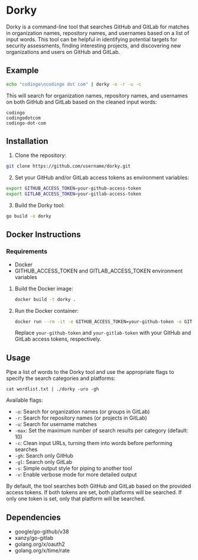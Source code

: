 # Dorky

Dorky is a command-line tool that searches GitHub and GitLab for matches in organization names, repository names, and usernames based on a list of input words. This tool can be helpful in identifying potential targets for security assessments, finding interesting projects, and discovering new organizations and users on GitHub and GitLab.

## Example

```bash
echo "codingo\ncodingo dot com" | dorky -o -r -u -c
```

This will search for organization names, repository names, and usernames on both GitHub and GitLab based on the cleaned input words:

```
codingo
codingodotcom
codingo-dot-com
```

## Installation

1. Clone the repository:

```bash
git clone https://github.com/username/dorky.git
```

2. Set your GitHub and/or GitLab access tokens as environment variables:

```bash
export GITHUB_ACCESS_TOKEN=your-github-access-token
export GITLAB_ACCESS_TOKEN=your-gitlab-access-token
```

3. Build the Dorky tool:

```bash
go build -o dorky
```

## Docker Instructions

### Requirements

- Docker
- GITHUB_ACCESS_TOKEN and GITLAB_ACCESS_TOKEN environment variables

1. Build the Docker image:

   ```bash
   docker build -t dorky .
   ```

2. Run the Docker container:

   ```bash
   docker run --rm -it -e GITHUB_ACCESS_TOKEN=your-github-token -e GITLAB_ACCESS_TOKEN=your-gitlab-token dorky
   ```

   Replace `your-github-token` and `your-gitlab-token` with your GitHub and GitLab access tokens, respectively.

## Usage

Pipe a list of words to the Dorky tool and use the appropriate flags to specify the search categories and platforms:

```
cat wordlist.txt | ./dorky -uro -gh
```

Available flags:

- `-o`: Search for organization names (or groups in GitLab)
- `-r`: Search for repository names (or projects in GitLab)
- `-u`: Search for username matches
- `-max`: Set the maximum number of search results per category (default: 10)
- `-c`: Clean input URLs, turning them into words before performing searches
- `-gh`: Search only GitHub
- `-gl`: Search only GitLab
- `-s`: Simple output style for piping to another tool
- `-v`: Enable verbose mode for more detailed output

By default, the tool searches both GitHub and GitLab based on the provided access tokens. If both tokens are set, both platforms will be searched. If only one token is set, only that platform will be searched.

## Dependencies

- google/go-github/v38
- xanzy/go-gitlab
- golang.org/x/oauth2
- golang.org/x/time/rate

